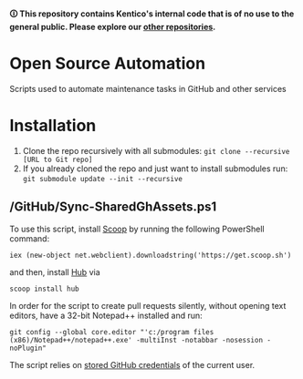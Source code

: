 **🛈 This repository contains Kentico's internal code that is of no use to the general public. Please explore our [other repositories](https://github.com/Kentico).**

# Open Source Automation
Scripts used to automate maintenance tasks in GitHub and other services

# Installation

1. Clone the repo recursively with all submodules: `git clone --recursive [URL to Git repo]`
2. If you already cloned the repo and just want to install submodules run: `git submodule update --init --recursive`

## /GitHub/Sync-SharedGhAssets.ps1

To use this script, install [Scoop](https://scoop.sh/) by running the following PowerShell command:

`iex (new-object net.webclient).downloadstring('https://get.scoop.sh')`

and then, install [Hub](https://github.com/github/hub) via

`scoop install hub`

In order for the script to create pull requests silently, without opening text editors, have a 32-bit Notepad++ installed and run:

`git config --global core.editor "'c:/program files (x86)/Notepad++/notepad++.exe' -multiInst -notabbar -nosession -noPlugin"`

The script relies on [stored GitHub credentials](https://docs.microsoft.com/en-us/vsts/repos/git/set-up-credential-managers) of the current user.
